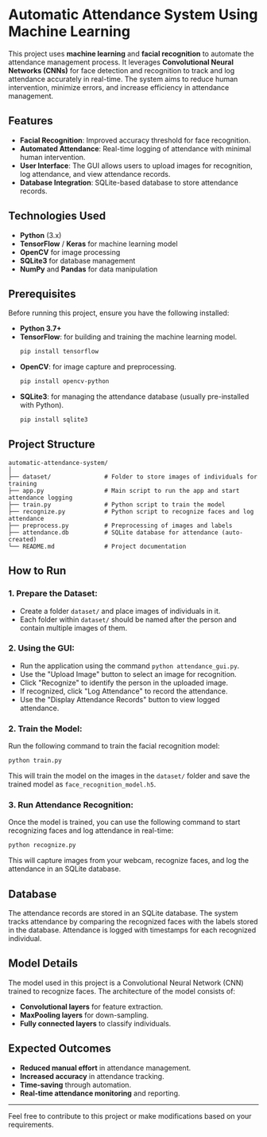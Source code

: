 # Automatic Attendance System Using Machine Learning

This project uses **machine learning** and **facial recognition** to automate the attendance management process. It leverages **Convolutional Neural Networks (CNNs)** for face detection and recognition to track and log attendance accurately in real-time. The system aims to reduce human intervention, minimize errors, and increase efficiency in attendance management.

## Features
- **Facial Recognition**: Improved accuracy threshold for face recognition.
- **Automated Attendance**: Real-time logging of attendance with minimal human intervention.
- **User Interface**: The GUI allows users to upload images for recognition, log attendance, and view attendance records.
- **Database Integration**: SQLite-based database to store attendance records.


## Technologies Used
- **Python** (3.x)
- **TensorFlow** / **Keras** for machine learning model
- **OpenCV** for image processing
- **SQLite3** for database management
- **NumPy** and **Pandas** for data manipulation

## Prerequisites

Before running this project, ensure you have the following installed:

- **Python 3.7+**
- **TensorFlow**: for building and training the machine learning model.
  ```bash
  pip install tensorflow
  ```
- **OpenCV**: for image capture and preprocessing.
  ```bash
  pip install opencv-python
  ```
- **SQLite3**: for managing the attendance database (usually pre-installed with Python).
  ```bash
  pip install sqlite3
  ```

## Project Structure

```
automatic-attendance-system/
│
├── dataset/               # Folder to store images of individuals for training
├── app.py                 # Main script to run the app and start attendance logging
├── train.py               # Python script to train the model
├── recognize.py           # Python script to recognize faces and log attendance
├── preprocess.py          # Preprocessing of images and labels
├── attendance.db          # SQLite database for attendance (auto-created)
└── README.md              # Project documentation
```

## How to Run

### 1. **Prepare the Dataset**:
- Create a folder `dataset/` and place images of individuals in it.
- Each folder within `dataset/` should be named after the person and contain multiple images of them.

### 2. **Using the GUI**:
- Run the application using the command `python attendance_gui.py`.
- Use the "Upload Image" button to select an image for recognition.
- Click "Recognize" to identify the person in the uploaded image.
- If recognized, click "Log Attendance" to record the attendance.
- Use the "Display Attendance Records" button to view logged attendance.


### 2. **Train the Model**:
Run the following command to train the facial recognition model:
```bash
python train.py
```
This will train the model on the images in the `dataset/` folder and save the trained model as `face_recognition_model.h5`.

### 3. **Run Attendance Recognition**:
Once the model is trained, you can use the following command to start recognizing faces and log attendance in real-time:
```bash
python recognize.py
```
This will capture images from your webcam, recognize faces, and log the attendance in an SQLite database.

## Database

The attendance records are stored in an SQLite database. The system tracks attendance by comparing the recognized faces with the labels stored in the database. Attendance is logged with timestamps for each recognized individual.

## Model Details

The model used in this project is a Convolutional Neural Network (CNN) trained to recognize faces. The architecture of the model consists of:
- **Convolutional layers** for feature extraction.
- **MaxPooling layers** for down-sampling.
- **Fully connected layers** to classify individuals.

## Expected Outcomes
- **Reduced manual effort** in attendance management.
- **Increased accuracy** in attendance tracking.
- **Time-saving** through automation.
- **Real-time attendance monitoring** and reporting.

---

Feel free to contribute to this project or make modifications based on your requirements.

